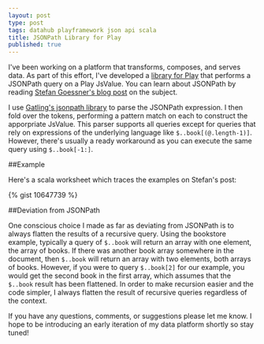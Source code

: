 ```yaml
---
layout: post
type: post
tags: datahub playframework json api scala
title: JSONPath Library for Play
published: true
---
```


I've been working on a platform that transforms, composes, and serves data.  As part of this effort, I've developed a [library for Play](https://github.com/josephpconley/play-jsonpath) that performs a JSONPath query on a Play JsValue. You can learn about JSONPath by reading [Stefan Goessner's blog post](http://goessner.net/articles/JsonPath/) on the subject. 

I use [Gatling's jsonpath library](https://github.com/gatling/jsonpath) to parse the JSONPath expression.  I then fold over the tokens, performing a pattern match on each to construct the apporpriate JsValue.  This parser supports all queries except for queries that rely on expressions of the underlying language like `$..book[(@.length-1)]`.  However, there's usually a ready workaround as you can execute the same query using `$..book[-1:]`.

##Example

Here's a scala worksheet which traces the examples on Stefan's post:

{% gist 10647739 %}

##Deviation from JSONPath

One conscious choice I made as far as deviating from JSONPath is to always flatten the results of a recursive query.  Using the bookstore example, typically a query of `$..book` will return an array with one element, the array of books.  If there was another book array somewhere in the document, then `$..book` will return an array with two elements, both arrays of books.  However, if you were to query `$..book[2]` for our example, you would get the second book in the first array, which assumes that the `$..book` result has been flattened.  In order to make recursion easier and the code simpler, I always flatten the result of recursive queries regardless of the context.

If you have any questions, comments, or suggestions please let me know.  I hope to be introducing an early iteration of my data platform shortly so stay tuned!